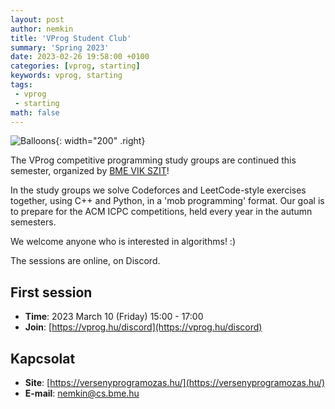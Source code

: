 ```yaml
---
layout: post
author: nemkin
title: 'VProg Student Club'
summary: 'Spring 2023'
date: 2023-02-26 19:58:00 +0100
categories: [vprog, starting]
keywords: vprog, starting
tags:
 - vprog
 - starting
math: false
---
```


![Balloons](https://vprog.hu/assets/img/balloons-cartoon.png){: width="200" .right}

The VProg competitive programming study groups are continued this semester, organized by [BME VIK SZIT](https://cs.bme.hu/english)!

In the study groups we solve Codeforces and  LeetCode-style exercises together, using C++ and Python, in a 'mob programming' format. Our goal is to prepare for the ACM ICPC competitions, held every year in the autumn semesters.

We welcome anyone who is interested in algorithms! :)

The sessions are online, on Discord.

## First session

- **Time**: 2023 March 10 (Friday) 15:00 - 17:00
- **Join**: [https://vprog.hu/discord](https://vprog.hu/discord)

## Kapcsolat

- **Site**: [https://versenyprogramozas.hu/](https://versenyprogramozas.hu/)
- **E-mail**: [nemkin@cs.bme.hu](mailto:nemkin@cs.bme.hu)
